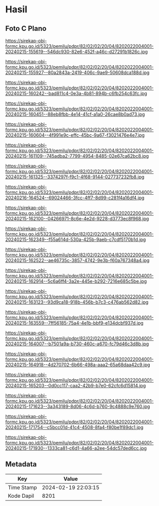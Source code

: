 # Hasil

## Foto C Plano

https://sirekap-obj-formc.kpu.go.id/5323/pemilu/pdpr/82/02/02/20/04/8202022004001-20240215-155619--546dc930-82e6-452f-a46c-d27291b1826c.jpg

https://sirekap-obj-formc.kpu.go.id/5323/pemilu/pdpr/82/02/02/20/04/8202022004001-20240215-155927--80a2843a-2419-406c-9ae9-50608dca188d.jpg

https://sirekap-obj-formc.kpu.go.id/5323/pemilu/pdpr/82/02/02/20/04/8202022004001-20240215-160242--bad811c4-0e3a-4b81-894b-c6fb254c63fc.jpg

https://sirekap-obj-formc.kpu.go.id/5323/pemilu/pdpr/82/02/02/20/04/8202022004001-20240215-160451--88eb8fbb-4e14-41cf-a1a0-26cae8b0ad73.jpg

https://sirekap-obj-formc.kpu.go.id/5323/pemilu/pdpr/82/02/02/20/04/8202022004001-20240215-160604--4f991e9c-effc-45bc-9a67-f3021476e4e7.jpg

https://sirekap-obj-formc.kpu.go.id/5323/pemilu/pdpr/82/02/02/20/04/8202022004001-20240215-161109--745adba2-7799-4954-8485-02e67ca62bc8.jpg

https://sirekap-obj-formc.kpu.go.id/5323/pemilu/pdpr/82/02/02/20/04/8202022004001-20240215-161325--3374297f-f9c1-4f68-9144-027737232fb8.jpg

https://sirekap-obj-formc.kpu.go.id/5323/pemilu/pdpr/82/02/02/20/04/8202022004001-20240216-164524--69024466-3fcc-4ff7-8d99-c281f4a16df4.jpg

https://sirekap-obj-formc.kpu.go.id/5323/pemilu/pdpr/82/02/02/20/04/8202022004001-20240215-162100--04266971-8c6e-4e2d-9228-d3773ec8f968.jpg

https://sirekap-obj-formc.kpu.go.id/5323/pemilu/pdpr/82/02/02/20/04/8202022004001-20240215-162349--f55a614d-530a-425b-9aeb-c7cdf5170b1d.jpg

https://sirekap-obj-formc.kpu.go.id/5323/pemilu/pdpr/82/02/02/20/04/8202022004001-20240215-162522--ae46735c-3857-4742-9e3b-f60a767348a4.jpg

https://sirekap-obj-formc.kpu.go.id/5323/pemilu/pdpr/82/02/02/20/04/8202022004001-20240215-162914--5c6a6ff4-3a2e-445e-b292-7216e685c5be.jpg

https://sirekap-obj-formc.kpu.go.id/5323/pemilu/pdpr/82/02/02/20/04/8202022004001-20240215-163123--93d9ca18-918b-456b-b7c3-c476ab562d82.jpg

https://sirekap-obj-formc.kpu.go.id/5323/pemilu/pdpr/82/02/02/20/04/8202022004001-20240215-163559--7ff56185-75a4-4e1b-bbf9-e134dcbf937d.jpg

https://sirekap-obj-formc.kpu.go.id/5323/pemilu/pdpr/82/02/02/20/04/8202022004001-20240215-164007--b7501a9a-b730-460c-a670-fc79d46c3d8b.jpg

https://sirekap-obj-formc.kpu.go.id/5323/pemilu/pdpr/82/02/02/20/04/8202022004001-20240215-164918--4d270702-6b66-498a-aaa2-65a68daa42c9.jpg

https://sirekap-obj-formc.kpu.go.id/5323/pemilu/pdpr/82/02/02/20/04/8202022004001-20240215-165203--0d0cc117-caa2-42b9-b7e0-62cfc6d15814.jpg

https://sirekap-obj-formc.kpu.go.id/5323/pemilu/pdpr/82/02/02/20/04/8202022004001-20240215-171623--3a343189-8d06-4c6d-b760-9c4888c9e760.jpg

https://sirekap-obj-formc.kpu.go.id/5323/pemilu/pdpr/82/02/02/20/04/8202022004001-20240215-171754--c5bcc01d-41c4-4508-8fa4-f80be1f89dc1.jpg

https://sirekap-obj-formc.kpu.go.id/5323/pemilu/pdpr/82/02/02/20/04/8202022004001-20240215-171930--1333ca81-c6d1-4a66-a2ee-54dc57ded6cc.jpg


## Metadata

| Key        | Value               |
| ---------- | ------------------- |
| Time Stamp | 2024-02-19 22:03:15 |
| Kode Dapil | 8201                |




